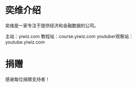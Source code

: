 # 奕维介绍
奕维是一家专注于提供经济和金融数据的公司。

主站：yiwiz.com
教程站：course.yiwiz.com
youtuber观察站：youtube.yiwiz.com

# 捐赠
感谢每位捐赠支持者！